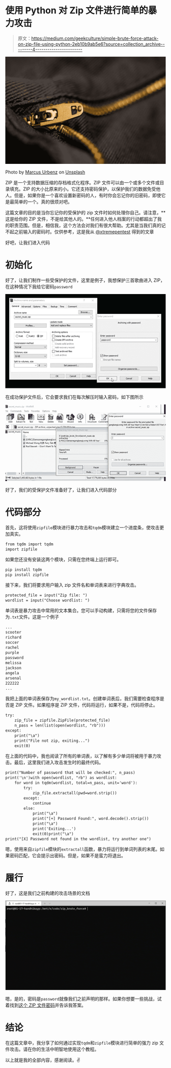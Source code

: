# 使用 Python 对 Zip 文件进行简单的暴力攻击

> 原文：<https://medium.com/geekculture/simple-brute-force-attack-on-zip-file-using-python-2eb10b9ab5e6?source=collection_archive---------4----------------------->

![](img/74733b9d6b327ba39753c057e8b985a5.png)

Photo by [Marcus Urbenz](https://unsplash.com/@marcusurbenz?utm_source=unsplash&utm_medium=referral&utm_content=creditCopyText) on [Unsplash](https://unsplash.com/s/photos/zip?utm_source=unsplash&utm_medium=referral&utm_content=creditCopyText)

ZIP 是一个支持数据压缩的存档格式化程序。ZIP 文件可以由一个或多个文件或目录填充。ZIP 的大小比原来的小。它还支持密码保护，以保护我们的数据免受他人。但是，如果你是一个喜欢设置新密码的人，有时你会忘记你的旧密码，即使它是最简单的一个。真的很烦对吧。

这篇文章的目的是当你忘记你的受保护的 zip 文件时如何处理你自己。请注意，**这是给你的 ZIP 文件，不是给其他人的。**任何进入他人档案的行动都超出了我的职责范围。但是，相信我，这个方法会对我们有很大帮助。尤其是当我们真的记不起之前输入的密码时。仅供参考，这是我从 [@xtremepentest](https://twitter.com/xtremepentest) 得到的文章

好吧，让我们进入代码

# 初始化

好了，让我们制作一些受保护的文件，这里是例子，我想保护三首歌曲进入 ZIP，在这种情况下我给它密码`password`

![](img/71fd3561e6eaaa0468e544c3a867a32d.png)

在成功保护文件后，它会要求我们在每次解压时输入密码，如下图所示

![](img/3db651b864a0ceb906d0d6c48ad932db.png)

好了，我们的受保护文件准备好了，让我们进入代码部分

# 代码部分

首先，这将使用`zipfile`模块进行暴力攻击和`tqdm`模块建立一个进度条，使攻击更加真实。

```
from tqdm import tqdm
import zipfile
```

如果您还没有安装这两个模块，只需在您终端上运行即可。

```
pip install tqdm
pip install zipfile
```

接下来，我们将要求用户输入 zip 文件名和单词表来进行字典攻击。

```
protected_file = input("Zip file: ")
wordlist = input("Choose wordlist: ")
```

单词表是暴力攻击中常用的文本集合。您可以手动构建，只需将您的文件保存为`.txt`文件。这是一个例子

```
...
scooter
richard
soccer
rachel
purple
password
melissa
jackson
angela
arsenal
222222
...
```

我把上面的单词表保存为`my_wordlist.txt`。创建单词表后，我们需要检查程序是否是 ZIP 文件。如果程序是 ZIP 文件，代码将运行，如果不是，代码将停止。

```
try:
    zip_file = zipfile.ZipFile(protected_file)
    n_pass = len(list(open(wordlist, "rb")))
except:
    print("\a")
    print("File not zip, exiting...")
    exit(0)
```

在上面的代码中，我也阅读了所有的单词表，以了解有多少单词将被用于暴力攻击。最后，这里我们进入攻击发生时的最终代码。

```
print("Number of password that will be checked:", n_pass)
print('\n')with open(wordlist, "rb") as wordlist:
    for word in tqdm(wordlist, total=n_pass, unit='word'):
        try:
            zip_file.extractall(pwd=word.strip())
        except:
            continue
        else:
            print("\a")
            print("[+] Password Found:", word.decode().strip())
            print("\a")
            print('Exiting...')
            exit(0)print("\a")
print("[X] Password not found in the wordlist, try another one")
```

嗯，使用来自`zipfile`模块的`extractall`函数，暴力将运行到单词列表的末尾。如果密码匹配，它会提示出密码。但是，如果不是蛮力将退出。

# 履行

好了，这是我们之前构建的攻击场景的文档

![](img/6bcbc082674d207f7ccfa816a6968b2b.png)

嗯，是的，密码是`password`就像我们之前声明的那样。如果你想要一些挑战，试着找到[这个 ZIP 文件密码](https://drive.google.com/file/d/1FdnFL2wJAB7tWL40WB2ESb2QIlspOzoS/view?usp=sharing)并告诉我答案。

# 结论

在这篇文章中，我分享了如何通过实现`tqdm`和`zipfile`模块进行简单的强力 zip 文件攻击。请在你的生活中明智地使用这个教程。

以上就是我的全部内容，感谢阅读。✌